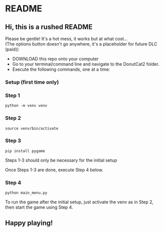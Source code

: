 # README

## Hi, this is a rushed README

Please be gentle! It's a hot mess, it works but at what cost...<br>
(The options button doesn't go anywhere, it's a placeholder for future DLC (paid))

- DOWNLOAD this repo onto your computer
- Go to your terminal/command line and navigate to the DonutCat2 folder.
- Execute the following commands, one at a time:

<h3>Setup (first time only)</h3>

### Step 1

    python -m venv venv
    
### Step 2

    source venv/bin/activate

### Step 3

    pip install pygame

Steps 1-3 should only be necessary for the initial setup

Once Steps 1-3 are done, execute Step 4 below.

### Step 4

    python main_menu.py

To run the game after the initial setup, just activate the venv as in Step 2, then start the game using Step 4.

## Happy playing!